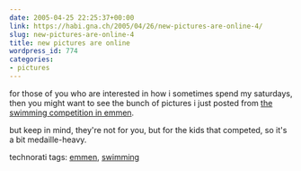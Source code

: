 ```yaml
---
date: 2005-04-25 22:25:37+00:00
link: https://habi.gna.ch/2005/04/26/new-pictures-are-online-4/
slug: new-pictures-are-online-4
title: new pictures are online
wordpress_id: 774
categories:
- pictures
---
```



for those of you who are interested in how i sometimes spend my saturdays, then you might want to see the bunch of pictures i just posted from [the swimming competition in emmen](https://habi.gna.ch/pics/Emmen05/).
  
but keep in mind, they're not for you, but for the kids that competed, so it's a bit medaille-heavy.


technorati tags: [emmen](http://technorati.com/tag/emmen), [swimming](http://technorati.com/tag/swimming)
